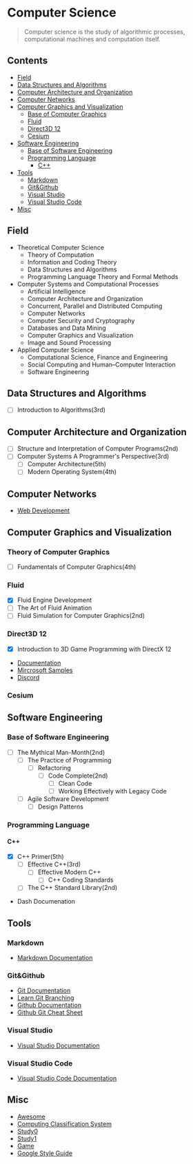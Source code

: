 # Computer Science

> Computer science is the study of algorithmic processes, computational machines and
> computation itself.

## Contents

- [Field](#Field)
- [Data Structures and Algorithms](#Data-Structures-and-Algorithms)
- [Computer Architecture and Organization](#Computer-Architecture-and-Organization)
- [Computer Networks](#Computer-Networks)
- [Computer Graphics and Visualization](#Computer-Graphics-and-Visualization)
    - [Base of Computer Graphics](#Base-of-Computer-Graphics)
    - [Fluid](#Fluid)
    - [Direct3D 12 ](#Direct3D-12)
    - [Cesium](#Cesium)
- [Software Engineering](#Software-Engineering)
    - [Base of Software Engineering](#Base-of-Software-Engineering)
    - [Programming Language](#Programming-Language)
        - [C++](#C)
- [Tools](#Tools)
    - [Markdown](#Markdown)
    - [Git&Github](#GitGithub)
    - [Visual Studio](#Visual-Studio)
    - [Visual Studio Code](#Visual-Studio-Code)
- [Misc](#Misc)    

## Field

- Theoretical Computer Science
    - Theory of Computation
    - Information and Coding Theory
    - Data Structures and Algorithms
    - Programming Language Theory and Formal Methods
- Computer Systems and Computational Processes
    - Artificial Intelligence
    - Computer Architecture and Organization
    - Concurrent, Parallel and Distributed Computing
    - Computer Networks
    - Computer Security and Cryptography
    - Databases and Data Mining
    - Computer Graphics and Visualization 
    - Image and Sound Processing
- Applied Computer Science
    - Computational Science, Finance and Engineering
    - Social Computing and Human–Computer Interaction
    - Software Engineering

## Data Structures and Algorithms

- [ ] Introduction to Algorithms(3rd)

## Computer Architecture and Organization

- [ ] Structure and Interpretation of Computer Programs(2nd)
- [ ] Computer Systems A Programmer's Perspective(3rd)
    - [ ] Computer Architecture(5th)
    - [ ] Modern Operating System(4th)

## Computer Networks

- [Web Development](https://developer.mozilla.org/en-US/) 

## Computer Graphics and Visualization

### Theory of Computer Graphics

- [ ] Fundamentals of Computer Graphics(4th)

### Fluid

- [x] Fluid Engine Development
- [ ] The Art of Fluid Animation
- [ ] Fluid Simulation for Computer Graphics(2nd)

### Direct3D 12

- [x] Introduction to 3D Game Programming with DirectX 12
- [Documentation](https://docs.microsoft.com/en-us/windows/win32/direct3d12/direct3d-12-graphics)
- [Mircrosoft Samples](https://github.com/Microsoft/DirectX-Graphics-Samples)
- [Discord](https://discord.com/channels/590611987420020747/590967934914920485)

### Cesium

## Software Engineering

### Base of Software Engineering

- [ ] The Mythical Man-Month(2nd)
    - [ ] The Practice of Programming
        - [ ] Refactoring
            - [ ] Code Complete(2nd) 
                - [ ] Clean Code
                - [ ] Working Effectively with Legacy Code
    - [ ] Agile Software Development
        - [ ] Design Patterns

### Programming Language

#### C++

- [x] C++ Primer(5th)
   - [ ] Effective C++(3rd)
        - [ ] Effective Modern C++ 
            - [ ] C++ Coding Standards
    - [ ] The C++ Standard Library(2nd)
- Dash Documenation

## Tools

### Markdown

- [Markdown Documentation](https://www.markdownguide.org)

### Git&Github

- [Git Documentation](https://git-scm.com/doc)
- [Learn Git Branching](https://learngitbranching.js.org) 
- [Github Documentation](https://docs.github.com/en)
- [Github Git Cheat Sheet](https://training.github.com/downloads/github-git-cheat-sheet.pdf)

### Visual Studio

- [Visual Studio Documentation](https://docs.microsoft.com/en-us/visualstudio/windows/?view=vs-2019&preserve-view=true) 

### Visual Studio Code

- [Visual Studio Code Documentation](https://code.visualstudio.com/docs)

## Misc

- [Awesome](https://github.com/sindresorhus/awesome) 
- [Computing Classification System](https://dl.acm.org/ccs)
- [Study0](https://github.com/ossu/computer-science)
- [Study1](https://github.com/jwasham/coding-interview-university)
- [Game](https://github.com/hurleylnu/game-programmer)
- [Google Style Guide](https://github.com/google/styleguide)
